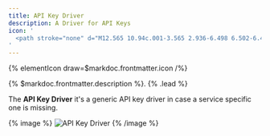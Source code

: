 ```yaml
---
title: API Key Driver
description: A Driver for API Keys
icon: '
  <path stroke="none" d="M12.565 10.94c.001-3.565 2.936-6.498 6.502-6.498s6.501 2.935 6.501 6.501c0 3.567-2.935 6.502-6.501 6.502a6.503 6.503 0 0 1-2.063-.336 1.22 1.22 0 0 0-1.248.293l-1.663 1.666h-1.934c-.669 0-1.22.55-1.22 1.219v1.934l-.097.098H8.908c-.669 0-1.219.55-1.219 1.219v1.934l-.098.097H4.845a.408.408 0 0 1-.407-.406v-2.747l8.166-8.164c.326-.326.44-.811.294-1.249a6.494 6.494 0 0 1-.333-2.062Zm6.502-8.939h-.002c-4.904 0-8.94 4.036-8.94 8.94 0 .705.084 1.408.25 2.093l-8.017 8.017a1.22 1.22 0 0 0-.358.861v3.251a2.845 2.845 0 0 0 2.845 2.844h3.25c.323 0 .634-.129.862-.357l.812-.813a1.22 1.22 0 0 0 .358-.861v-1.22h1.22c.322 0 .632-.128.86-.357l.813-.813a1.22 1.22 0 0 0 .358-.861v-1.22h1.219c.323 0 .633-.128.861-.357l1.515-1.515a8.938 8.938 0 0 0 2.087.247c4.904 0 8.94-4.035 8.94-8.94 0-4.901-4.032-8.935-8.933-8.939Zm.812 9.753c.892 0 1.626-.734 1.626-1.626 0-.892-.734-1.625-1.626-1.625-.891 0-1.625.733-1.625 1.625s.734 1.626 1.625 1.626Z"/>
'
---
```


{% elementIcon draw=$markdoc.frontmatter.icon /%}

{% $markdoc.frontmatter.description %}. {% .lead %}

The **API Key Driver** it's a generic API key driver in case a service specific one is missing.

{% image %}
![API Key Driver](/assets/ytp/auths/driver-api-key.webp)
{% /image %}
